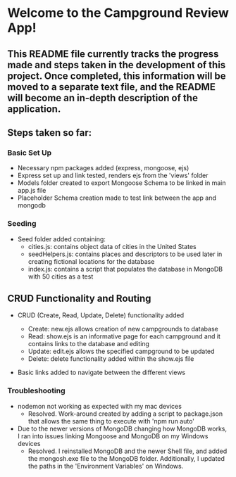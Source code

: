 # Welcome to the Campground Review App!

## This README file currently tracks the progress made and steps taken in the development of this project. Once completed, this information will be moved to a separate text file, and the README will become an in-depth description of the application.

## Steps taken so far:

### Basic Set Up
- Necessary npm packages added (express, mongoose, ejs)
- Express set up and link tested, renders ejs from the 'views' folder
- Models folder created to export Mongoose Schema to be linked in main app.js file
- Placeholder Schema creation made to test link between the app and mongodb

### Seeding
- Seed folder added containing:
    - cities.js: contains object data of cities in the United States
    - seedHelpers.js: contains places and descriptors to be used later in creating fictional locations for the database
    - index.js: contains a script that populates the database in MongoDB with 50 cities as a test

## CRUD Functionality and Routing
- CRUD (Create, Read, Update, Delete) functionality added
    - Create: new.ejs allows creation of new campgrounds to database
    - Read: show.ejs is an informative page for each campground and it contains links to the database and editing
    - Update: edit.ejs allows the specified campground to be updated
    - Delete: delete functionality added within the show.ejs file

- Basic links added to navigate between the different views


### Troubleshooting
- nodemon not working as expected with my mac devices
    - Resolved. Work-around created by adding a script to package.json that allows the same thing to execute with 'npm run auto'
- Due to the newer versions of MongoDB changing how MongoDB works, I ran into issues linking Mongoose and MongoDB on my Windows devices
    - Resolved. I reinstalled MongoDB and the newer Shell file, and added the mongosh.exe file to the MongoDB folder. Additionally, I updated the paths in the 'Environment Variables' on Windows.

